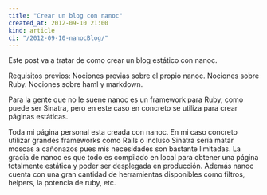 ```yaml
---
title: "Crear un blog con nanoc"
created_at: 2012-09-10 21:00
kind: article
ci: "/2012-09-10-nanocBlog/"
---
```


Este post va a tratar de como crear un blog estático con nanoc.

Requisitos previos:
Nociones previas sobre el propio nanoc.
Nociones sobre Ruby.
Nociones sobre haml y markdown.

Para la gente que no le suene nanoc es un framework para Ruby, como puede ser Sinatra, pero en este caso en concreto se utiliza para crear páginas estáticas.

Toda mi página personal esta creada con nanoc. En mi caso concreto utilizar grandes frameworks como Rails o incluso Sinatra sería matar moscas a cañonazos pues mis necesidades son bastante limitadas. La gracia de nanoc es que todo es compilado en local para obtener una página totalmente estática y poder ser desplegada en producción. Además nanoc cuenta con una gran cantidad de herramientas disponibles como filtros, helpers, la potencia de ruby, etc.